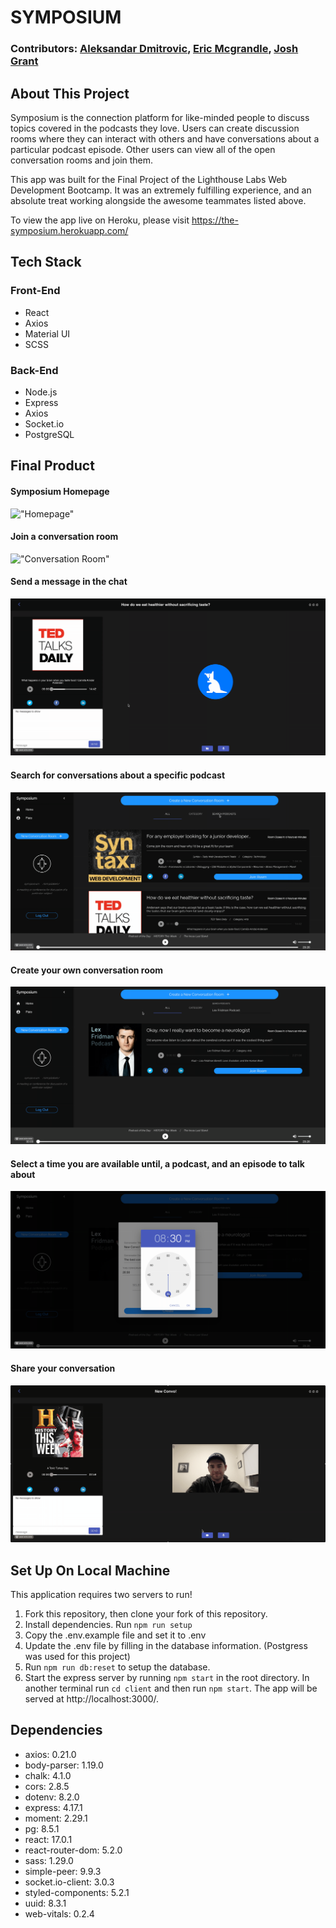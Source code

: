 # SYMPOSIUM

### Contributors: [Aleksandar Dmitrovic](https://github.com/AleksandarDmitrovic), [Eric Mcgrandle](https://github.com/ericmcgrandle), [Josh Grant](https://github.com/JoshGrant5)

## About This Project
Symposium is the connection platform for like-minded people to discuss topics covered in the podcasts they love. Users can create discussion rooms where they can interact with others and have conversations about a particular podcast episode. Other users can view all of the open conversation rooms and join them.

This app was built for the Final Project of the Lighthouse Labs Web Development Bootcamp. It was an extremely fulfilling experience, and an absolute treat working alongside the awesome teammates listed above.

To view the app live on Heroku, please visit https://the-symposium.herokuapp.com/

## Tech Stack

### Front-End
- React
- Axios
- Material UI
- SCSS

### Back-End
- Node.js
- Express
- Axios
- Socket.io
- PostgreSQL

## Final Product

#### Symposium Homepage

!["Homepage"](https://github.com/AleksandarDmitrovic/symposium/blob/main/client/public/gifs/2020-12-01%2019.20.21.gif)

#### Join a conversation room

!["Conversation Room"](https://github.com/AleksandarDmitrovic/symposium/blob/main/client/public/gifs/2020-12-01%2019.21.14.gif)

#### Send a message in the chat

!["Send Chat"](https://github.com/AleksandarDmitrovic/symposium/blob/main/client/public/gifs/2020-12-01%2019.23.40.gif)

#### Search for conversations about a specific podcast

!["Search for Podcast"](https://github.com/AleksandarDmitrovic/symposium/blob/main/client/public/gifs/2020-12-01%2019.29.32.gif)

#### Create your own conversation room

!["Create a Conversation"](https://github.com/AleksandarDmitrovic/symposium/blob/main/client/public/gifs/2020-12-01%2019.30.05.gif)

#### Select a time you are available until, a podcast, and an episode to talk about

!["Select Conversation Info"](https://github.com/AleksandarDmitrovic/symposium/blob/main/client/public/gifs/2020-12-01%2019.32.52.gif)

#### Share your conversation 

!["Social Media Links"](https://github.com/AleksandarDmitrovic/symposium/blob/main/client/public/gifs/2020-12-01%2019.34.54.gif)

## Set Up On Local Machine
This application requires two servers to run! 

1. Fork this repository, then clone your fork of this repository.
2. Install dependencies. Run `npm run setup`
3. Copy the .env.example file and set it to .env
4. Update the .env file by filling in the database information. (Postgress was used for this project)
5. Run `npm run db:reset` to setup the database.
6. Start the express server by running `npm start` in the root directory. In another terminal run `cd client`  and then run `npm start`. The app will be served at http://localhost:3000/.


## Dependencies

- axios: 0.21.0 
- body-parser: 1.19.0 
- chalk: 4.1.0 
- cors: 2.8.5 
- dotenv: 8.2.0 
- express: 4.17.1 
- moment: 2.29.1 
- pg: 8.5.1  
- react: 17.0.1 
- react-router-dom: 5.2.0 
- sass: 1.29.0 
- simple-peer: 9.9.3 
- socket.io-client: 3.0.3 
- styled-components: 5.2.1 
- uuid: 8.3.1 
- web-vitals: 0.2.4 
